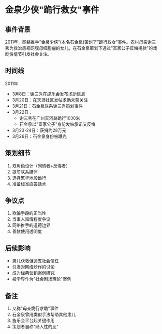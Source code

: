 # 金泉少侠"跪行救女"事件

## 事件背景
2011年，网络推手"金泉少侠"(本名石金泉)策划了"跪行救女"事件。农村母亲谢三秀为救治患视网膜母细胞瘤的女儿，在石金泉策划下通过"富家公子反悔捐款"的戏剧性情节引发社会关注。

## 时间线
2011年
   * 3月8日：谢三秀在施乐会发布求助信息
   * 3月20日：在天涯社区发帖求助未获关注
   * 3月21日：石金泉联系谢三秀策划事件
   * 3月22日：
     - 谢三秀在广州天河路跪行1000米
     - 石金泉以"富家公子"身份发帖承诺又反悔
   * 3月23-24日：获捐约28万元
   * 3月26日：石金泉身份被曝光

## 策划细节
1. 双角色设计（同情者+反悔者）
2. 提前联系媒体
3. 选择繁华地段跪行
4. 准备标准应答话术

## 争议点
1. 欺骗手段的正当性
2. 当事人知情程度争议
3. 网络推手的道德边界
4. 善款使用透明度

## 后续影响
- 患儿获救但透支社会信任
- 引发对网络炒作的讨论
- 成为经典营销案例研究
- 被学界作为"社会剧场理论"案例

## 备注
1. 又称"母亲跪行求助"事件
2. 石金泉曾用类似手法帮助其他患儿
3. 施乐会平台起关键作用
4. 策划者自称"赌人性的恶"
